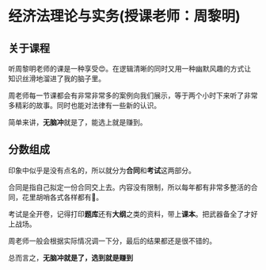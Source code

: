 # 经济法理论与实务(授课老师：周黎明)

## 关于课程

听周黎明老师的课是一种享受😍。在逻辑清晰的同时又用一种幽默风趣的方式让知识丝滑地溜进了我的脑子里。

周老师每一节课都会有非常非常多的案例向我们展示，等于两个小时下来听了非常多精彩的故事。同时也能对法律有一些新的认识。

简单来讲，**无脑冲**就是了，能选上就是赚到。

## 分数组成

印象中似乎是没有点名的，所以就分为**合同**和**考试**这两部分。

合同是指自己拟定一份合同交上去。内容没有限制，所以每年都有非常多整活的合同，花里胡哨各式各样都有🤣。

考试是全开卷，记得打印**题库**还有**大纲**之类的资料，带上**课本**。把武器备全了才好上战场。

周老师一般会根据实际情况调一下分，最后的结果都还是很不错的。

总而言之，**无脑冲就是了，选到就是赚到**
